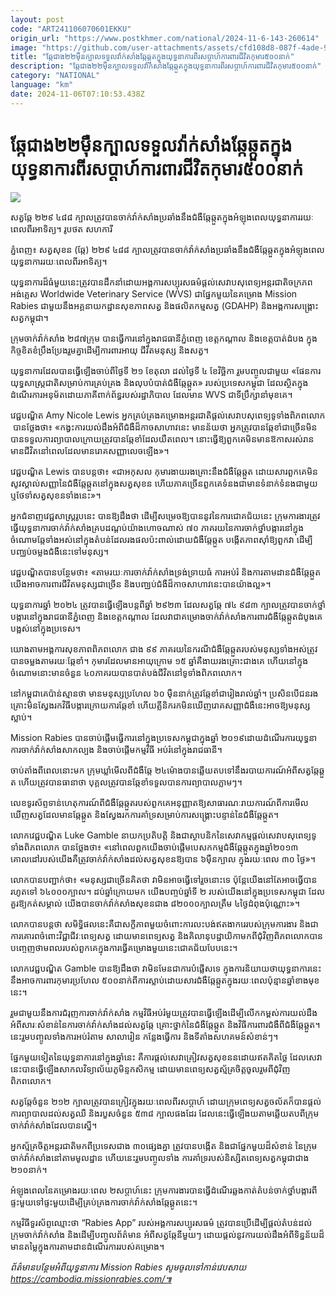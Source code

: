 ```yaml
---
layout: post
code: "ART241106070601EKKU"
origin_url: "https://www.postkhmer.com/national/2024-11-6-143-260614"
image: "https://github.com/user-attachments/assets/cfd108d8-087f-4ade-9d29-ae87da804bba"
title: "ឆ្កែ​ជាង​២២ម៉ឺន​ក្បាល​ទទួល​វ៉ាក់សាំងឆ្កែ​ឆ្កួតក្នុង​យុទ្ធនាការ​ពីរ​សប្ដាហ៍ការពារ​ជីវិតកុមារ​​៥០០​នាក់​"
description: "​​ឆ្កែ​ជាង​២២ម៉ឺន​ក្បាល​ទទួល​វ៉ាក់សាំងឆ្កែ​ឆ្កួតក្នុង​យុទ្ធនាការ​ពីរ​សប្ដាហ៍ការពារ​ជីវិតកុមារ​​៥០០​នាក់​​"
category: "NATIONAL"
language: "km"
date: 2024-11-06T07:10:53.438Z
---
```


# ឆ្កែ​ជាង​២២ម៉ឺន​ក្បាល​ទទួល​វ៉ាក់សាំងឆ្កែ​ឆ្កួតក្នុង​យុទ្ធនាការ​ពីរ​សប្ដាហ៍ការពារ​ជីវិតកុមារ​​៥០០​នាក់​

![](https://github.com/user-attachments/assets/c392eb6b-afcd-4bea-9186-2547ad71cd83)

សត្វ​ឆ្កែ ២២៩ ៤៨៨ ក្បាល​ ត្រូវបាន​ចាក់​វ៉ាក់សាំង​ប្រឆាំងនឹង​ជំងឺ​ឆ្កែឆ្កួត​ក្នុងអំឡុងពេល​យុទ្ធ​នា​ការ​រយៈពេលពីរ​អាទិត្យ​​​។ រូបថត សហការី​

ភ្នំពេញ៖ ​សត្វ​សុខន (ឆ្កែ) ២២៩ ៤៨៨ ក្បាល​ ត្រូវបាន​ចាក់​វ៉ាក់សាំង​ប្រឆាំងនឹង​ជំងឺ​ឆ្កែឆ្កួត​ក្នុងអំឡុងពេល​យុទ្ធ​នា​ការ​រយៈពេលពីរ​អាទិត្យ​​​។

យុទ្ធនាការ​​ដ៏​ធំ​មួយ​នេះ​ត្រូវបាន​ដឹកនាំ​ដោយ​អង្គការ​សប្បុរសធម៌​ផ្តល់​សេវា​បសុពេទ្យ​អន្តរជាតិ​ចក្រភព​អង់គ្លេស Worldwide Veterinary Service (WVS) ជា​ផ្នែក​មួយ​នៃ​គម្រោង​ Mission Rabies ជាមួយនឹង​អគ្គនាយកដ្ឋាន​សុខភាព​សត្វ និង​ផលិតកម្ម​សត្វ (GDAHP) និង​អង្គការ​សង្គ្រោះ​សត្វ​កម្ពុជា​។​

ក្រុម​ចាក់​វ៉ាក់សាំង​ ២៨៧​​ក្រុម បានធ្វើការ​នៅ​ក្នុង​​រាជធានី​ភ្នំពេញ ខេត្ដ​កណ្តាល និងខេត្ដ​​បាត់ដំបង ក្នុង​កិច្ចខិតខំ​ប្រឹងប្រែង​រួមគ្នា​ដើម្បី​ការពារ​អាយុ ជីវិត​មនុស្ស និង​សត្វ​។

យុទ្ធនា​ការដែល​បាន​ធ្វើឡើង​ចាប់ពី​ថ្ងៃទី ២១ ខែតុលា ដល់​ថ្ងៃទី ៤ ខែវិច្ឆិកា រួមបញ្ចូល​ជាមួយ «ផែនការ​យុទ្ធសាស្ត្រ​ជាតិ​សម្រាប់​ការគ្រប់គ្រង និង​លុបបំបាត់​ជំងឺ​ឆ្កែឆ្កួត​» របស់​ប្រទេស​កម្ពុជា ដែល​ស្ថិតក្នុង​ដំណើរការ​អនុម័ត​ដោយ​ភាគី​ពាក់ព័ន្ធ​របស់​រដ្ឋាភិបាល ដែលមាន​ WVS ជាទី​ប្រឹក្សា​នាំមុខ​​គេ​។ 

វេជ្ជបណ្ឌិត Amy Nicole Lewis អ្នកគ្រប់គ្រង​គម្រោង​អន្តរជាតិ​ផ្តល់​សេវា​បសុពេទ្យ​ទូទាំង​ពិភពលោក  បាន​ថ្លែងថា​៖ «កង្វះ​​ការយល់ដឹង​អំពី​ជំងឺ​ដ៏​កាច​សាហាវ​នេះ មានន័យថា អ្នក​ត្រូវបាន​ឆ្កែ​ខាំ​ជាច្រើន​មិនបាន​ទទួល​ការព្យាបាល​ក្រោយ​ត្រូវបាន​ឆ្កែ​ខាំ​ដែល​យឺតពេល​។ នោះ​ធ្វើឱ្យ​ពួកគេ​មិន​មានឱកាស​រស់រានមានជីវិត​នៅពេល​ដែលមាន​រោគសញ្ញា​លេចឡើង​»។

វេជ្ជបណ្ឌិត​ Lewis បាន​បន្ដថា​៖ «​ជា​អកុសល កុមារ​ងាយ​រងគ្រោះ​នឹង​ជំងឺ​ឆ្កែឆ្កួត ដោយសារ​ពួកគេ​មិនសូវ​ស្គាល់​សញ្ញា​នៃ​ជំងឺ​ឆ្កែឆ្កួត​នៅក្នុង​សត្វ​សុខន ហើយ​ភាគច្រើន​ពួកគេ​ទំនង​ជាមាន​ទំនាក់ទំនង​ជាមួយ ឬ​ថែទាំ​សត្វ​សុខន​ទាំងនេះ»​។

អ្នកជំនាញ​វេជ្ជសាស្ដ្រ​រូប​នេះ បាន​ឱ្យដឹងថា ដើម្បី​សម្រេច​​ឱ្យ​បាន​នូវ​នៃ​ការជោគជ័យ​នេះ ក្រុម​ការងារ​​ត្រូវ​ធ្វើ​យុទ្ធនាការ​ចាក់​វ៉ាក់សាំង​​គ្របដណ្តប់​យ៉ាងហោចណាស់ ៧០ ភាគរយ​នៃ​ការចាក់​ថ្នាំ​បង្ការ​នៅក្នុង​ចំណោម​​ឆ្កែ​​ទាំងអស់​នៅក្នុង​តំបន់​ដែល​រង​ផលប៉ះពាល់​ដោយ​ជំងឺ​ឆ្កែឆ្កួត បង្កើត​ភាពស៊ាំ​​ឱ្យ​ពួកវា​ ដើម្បី​បញ្ឈប់​​​ចម្លងជំងឺ​នេះ​ទៅ​មនុស្ស​។

វេជ្ជបណ្ឌិត​បាន​បន្ថែម​ថា​៖ «​តាមរយៈ​ការចាក់​វ៉ាក់សាំង​ទ្រង់ទ្រាយ​ធំ ការអប់រំ និង​ការតាមដាន​ជំងឺ​ឆ្កែឆ្កួត យើង​អាច​ការពារ​ជីវិត​មនុស្ស​ជាច្រើន និង​បញ្ឈប់​ជំងឺ​ដ៏​កាច​សាហាវ​នេះ​បាន​យ៉ាង​ល្អ​»។​

យុទ្ធនាការ​ឆ្នាំ ២០២៤ ត្រូវបាន​ធ្វើ​ឡើង​​បន្ត​ពី​​​ឆ្នាំ ២៩២៣​ ដែលសត្វ​ឆ្កែ​ ៧៤ ៩៨៣ ក្បាល​​ត្រូវបាន​ចាក់​ថ្នាំ​បង្ការ​នៅក្នុង​រាជធានី​ភ្នំពេញ និង​ខេត្តកណ្តាល ដែល​វា​ជា​គម្រោង​ចាក់​វ៉ាក់សាំង​ការពារ​ជំងឺ​ឆ្កែឆ្កួត​ដំបូង​គេ​បង្អស់​​នៅក្នុង​ប្រទេស​។​

យោងតាម​អង្គការ​សុខភាព​ពិភពលោក ជាង ៩៩ ភាគរយ​នៃ​ករណី​ជំងឺ​ឆ្កែឆ្កួត​របស់​មនុស្ស​ទាំង​អស់​ត្រូវបាន​ចម្លង​តាមរយៈ​ឆ្កែ​ខាំ​។ កុមារ​ដែលមាន​អាយុ​ក្រោម ១៥​ ឆ្នាំ​គឺ​ងាយ​រងគ្រោះ​ជាងគេ ហើយ​នៅក្នុង​ចំណោម​នោះ​មាន​ចំនួន ៤០​ ភាគរយ​បាន​បាត់បង់​ជីវិត​នៅ​ទូទាំង​ពិភពលោក​។

នៅ​កម្ពុជា​គេ​ប៉ាន់​ស្មានថា ​មាន​មនុស្ស​ប្រហែល ៦០ ម៉ឺន​នាក់​ត្រូវ​ឆ្កែ​ខាំ​ជា​រៀងរាល់ឆ្នាំ​។ ប្រសិនបើ​ជន​រង​គ្រោះ​មិន​ស្វែង​រក​វិធី​​បង្ការ​​ក្រោយ​ការ​ឆ្កែ​ខាំ​​ ហើយ​គ្លីនិក​រក​មិន​ឃើញ​​រោគសញ្ញា​​ ជំងឺ​នេះអាច​ឱ្យ​មនុស្ស​ស្លាប់​​។​

Mission Rabies បានចាប់ផ្តើម​ធ្វើការ​នៅក្នុង​ប្រទេស​កម្ពុជា​ក្នុង​ឆ្នាំ ២០១៩​ ដោយ​ដំណើរការ​យុទ្ធនា​ការចាក់​វ៉ាក់សាំង​សាកល្បង និង​ចាប់ផ្តើម​កម្មវិធី អប់រំ​នៅក្នុង​រាជធានី​។

ចាប់តាំងពី​ពេលនោះ​មក ក្រុម​ឃ្លាំមើល​ពី​ជំងឺ​ឆ្កែ ២៤​ ម៉ោង​បាន​ឆ្លើយតប​ទៅនឹង​របាយការណ៍​អំពី​សត្វ​ឆ្កែ​ឆ្គួ​ត ហើយ​ត្រូវបាន​ធានាថា ​បុគ្គល​​​​ត្រូវ​បាន​ឆ្កែ​ខាំ ​ទទួលបាន​ការព្យាបាល​ភ្លាមៗ​​​។

លេខ​ទូរស័ព្ទ​ទាន់​ហេតុការណ៍​ពី​ជំងឺ​ឆ្កែឆ្កួត​របស់​ពួកគេ​អនុញ្ញាតឱ្យ​សាធារណៈ​រាយការណ៍​ពី​ការមើលឃើញ​សត្វ​ដែលមាន​ឆ្កែ​ឆ្គួ​ត និង​ស្វែងរក​ការគាំទ្រ​សម្រាប់​ការសង្គ្រោះ​បន្ទាន់​នៃ​ជំងឺ​ឆ្កែឆ្កួត​។​

លោក​វេជ្ជបណ្ឌិត Luke Gamble នាយក​ប្រតិបត្តិ និង​ជា​ស្ថាបនិក​នៃ​សេវាកម្ម​ផ្តល់​សេវា​បសុពេទ្យ​ទូទាំង​ពិភពលោក បាន​ថ្លែង​​ថា៖ «​នៅពេល​ពួកយើង​ចាប់ផ្តើម​បេសកកម្ម​ជំងឺ​ឆ្កែឆ្កួត​ក្នុង​ឆ្នាំ២០១៣ គោលដៅ​របស់​យើង​គឺ​ត្រូវ​ចាក់​វ៉ាក់សាំង​ដល់​សត្វ​សុខន​​ឱ្យ​បាន ៦ម៉ឺន​ក្បាល​ ក្នុង​រយៈពេល ៣០​ ថ្ងៃ​»។

លោក​បានបញ្ជាក់​ថា​៖ «​មនុស្ស​ជាច្រើន​គិតថា ​វា​មិនអាច​ធ្វើ​ទៅរួច​នោះទេ ប៉ុន្តែ​យើង​នៅតែ​អាចធ្វើ​បាន​រហូត​ទៅ ៦៤​០០០ក្បាល​។ ដប់ឆ្នាំ​ក្រោយមក យើង​បញ្ចប់​ឆ្នាំ​ទី ២ របស់​យើង​នៅក្នុង​ប្រទេស​កម្ពុជា ដែល​គួរ​​ឱ្យ​​កត់សម្គាល់ យើង​បាន​ចាក់​វ៉ាក់សាំង​សុខន​ជាង ៨២០០០ក្បាល​ត្រឹម ៤​ថ្ងៃដំពុង​ប៉ុណ្ណោះ​»។

លោក​បាន​បន្ដថា សមិទ្ធិផល​នេះ​គឺជា​សក្ខីភាព​មួយ​ចំពោះ​ការលះបង់​ឥត​ងាករេ​របស់​ក្រុមការងារ​  និង​ជាការ​គោរព​ចំពោះ​វិជ្ជាជីវៈ​ពេទ្យសត្វ ដោយមាន​ពេទ្យសត្វ និង​គិលានុបដ្ឋាយិកា​មកពី​ជុំវិញ​ពិភពលោក​បាន​បញ្ចេញ​ថាមពល​របស់​ពួកគេ​ក្នុង​ការធ្វើ​គម្រោង​មួយ​នេះ​ជោគជ័យ​បែបនេះ​។

លោក​វេជ្ជបណ្ឌិត Gamble បាន​ឱ្យដឹងថា វា​មិនមែន​ជាការ​បំផ្លើស​ទេ ក្នុងការ​និយាយថា ​យុទ្ធនាការ​នេះ​នឹង​អាច​ការពារ​កុមារ​ប្រហែល ៥០០​នាក់​ពី​ការស្លាប់​ដោយសារ​ជំងឺ​ឆ្កែឆ្កួត​ក្នុង​រយៈពេល​ប៉ុន្មាន​ឆ្នាំ​ខាងមុខ​នេះ។

​​រួម​ជាមួយនឹង​ការជំរុញ​ការចាក់​វ៉ាក់សាំង កម្មវិធី​អប់រំ​មួយ​ត្រូវបាន​ធ្វើឡើង​ដើម្បី​លើកកម្ពស់​ការយល់ដឹង​អំពី​សារៈសំខាន់​នៃ​ការចាក់​វ៉ាក់សាំង​ដល់​សត្វ​ឆ្កែ គ្រោះថ្នាក់​នៃ​ជំងឺ​ឆ្កែឆ្កួត និង​វិធី​ការពារ​ជំងឺ​ពី​ជំងឺ​ឆ្កែ​ឆ្គួ​ត​។ នេះ​រួមបញ្ចូល​ទាំង​ការអប់រំ​តាម សាលារៀន កន្លែងធ្វើការ និង​ទីតាំង​សហគមន៍​សំខាន់ៗ​។​

ផ្នែក​មួយទៀត​នៃ​យុទ្ធនាការ​នៅក្នុង​ឆ្នាំនេះ គឺ​ការផ្តល់សេវា​គ្រៀវ​សត្វ​សុខ​នន​ដោយ​ឥតគិតថ្លៃ ដែល​សេវា​នេះ​បាន​ធ្វើឡើង​សាកលវិទ្យាល័យ​ភូមិន្ទ​កសិកម្ម ដោយមាន​ពេទ្យសត្វ​ស្ម័គ្រចិត្ត​ចូលរួម​ពី​ជុំវិញ​ពិភពលោក​។

សត្វ​ឆ្កែ​ចំនួន ២១២​ ក្បាល​ត្រូវបាន​ក្រៀវ​ក្នុង​រយៈពេល​ពីរ​សប្តាហ៍ ដោយ​ក្រុម​ពេទ្យសត្វ​ចល័ត​ក៏បានផ្តល់​ការព្យាបាល​ដល់​សត្វ​ឈឺ និង​របួស​ចំនួន ៥៣៨​ ក្បាល​ផងដែរ ដែល​នេះ​ធ្វើឡើង​យ​តាម​ឆ្លើយតប​ពី​ក្រុម​ចាក់​វ៉ាក់សាំង​ដែល​បានស្នើ​។​

អ្នកស្ម័គ្រចិត្ត​អន្តរជាតិ​មកពី​ប្រ​ទេ​សជាង ៣០​ផ្សេងគ្នា ត្រូវបាន​បង្កើត ​និង​ជា​ផ្នែក​មួយ​ដ៏​សំខាន់ នៃ​ក្រុម​ចាក់​វ៉ាក់សាំង​​​នៅតាម​មូលដ្ឋាន ហើយ​នេះ​រួមបញ្ចូល​ទាំង ការគាំទ្រ​របស់​និស្សិត​ពេទ្យសត្វ​កម្ពុជា​ជាង ២១០​នាក់​។

អំឡុងពេល​នៃ​គម្រោង​រយៈពេល ២​សប្តាហ៍​នេះ ក្រុមការងារ​បានធ្វើ​ដំណើ​រ​ឆ្លងកាត់​តំបន់​ចាក់​ថ្នាំ​បង្ការ​ពី​ផ្ទះមួយ​ទៅផ្ទះ​មួយ​ដើម្បី​គ្រប់គ្រង​ការចាក់​វ៉ាក់សាំង​ឆ្កែ​ឆ្គូ​ត​នេះ​។

កម្មវិធី​ទួ​រ​ស័ព្ទ​ឈ្មោះថា “Rabies App” របស់​អង្គការ​សប្បុរសធម៌ ត្រូវបាន​ប្រើ​ដើម្បី​ផ្តល់​តំបន់​ដល់​ក្រុម​ចាក់​វ៉ាក់សាំង​ និង​ដើម្បី​បញ្ចូល​ព័ត៌មាន អំពី​សត្វឆ្កែ​​នីមួយៗ ដោយ​ផ្តល់នូវ​ការយល់ដឹង​អំពី​ទិន្នន័យ​ដ៏​មានតម្លៃ​ក្នុងការ​​តាមដាន​ដំណើរការ​របស់​គម្រោង​។​

_ព័ត៌មាន​បន្ថែម​អំពី​យុទ្ធនាការ Mission Rabies សូម​ចូលទៅកាន់​វេបសាយ​ https://cambodia.missionrabies.com/៕_